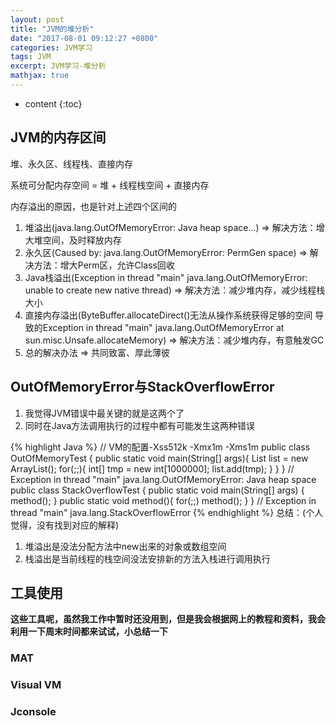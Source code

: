 ```yaml
---
layout: post
title: "JVM的堆分析"
date: "2017-08-01 09:12:27 +0800"
categories: JVM学习
tags: JVM
excerpt: JVM学习-堆分析
mathjax: true
---
```


* content
{:toc}

## JVM的内存区间

堆、永久区、线程栈、直接内存

系统可分配内存空间 = 堆 + 线程栈空间 + 直接内存

内存溢出的原因，也是针对上述四个区间的
1. 堆溢出(java.lang.OutOfMemoryError: Java heap space...) => 解决方法：增大堆空间，及时释放内存
2. 永久区(Caused by: java.lang.OutOfMemoryError: PermGen space) => 解决方法：增大Perm区，允许Class回收
3. Java栈溢出(Exception in thread "main" java.lang.OutOfMemoryError: unable to create new native thread) => 解决方法：减少堆内存，减少线程栈大小
4. 直接内存溢出(ByteBuffer.allocateDirect()无法从操作系统获得足够的空间
导致的Exception in thread "main" java.lang.OutOfMemoryError at sun.misc.Unsafe.allocateMemory) => 解决方法：减少堆内存，有意触发GC
5. 总的解决办法 => 共同致富、厚此薄彼


## OutOfMemoryError与StackOverflowError

1. 我觉得JVM错误中最关键的就是这两个了
2. 同时在Java方法调用执行的过程中都有可能发生这两种错误

{% highlight Java %}
// VM的配置-Xss512k -Xmx1m -Xms1m
public class OutOfMemoryTest {
  public static void main(String[] args){
    List list = new ArrayList();
    for(;;){
      int[] tmp = new int[1000000];
      list.add(tmp);
    }
  }
}
// Exception in thread "main" java.lang.OutOfMemoryError: Java heap space
public class StackOverflowTest {
  public static void main(String[] args) {
    method();
  }
  public static void method(){
    for(;;)
      method();
  }
}
// Exception in thread "main" java.lang.StackOverflowError
{% endhighlight %}
总结：(个人觉得，没有找到对应的解释)
1. 堆溢出是没法分配方法中new出来的对象或数组空间
2. 栈溢出是当前线程的栈空间没法安排新的方法入栈进行调用执行


## 工具使用
**这些工具呢，虽然我工作中暂时还没用到，但是我会根据网上的教程和资料，我会利用一下周末时间都来试试，小总结一下**
### MAT
### Visual VM
### Jconsole
